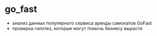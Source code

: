 # go_fast
- анализ данных популярного сервиса аренды самокатов GoFast 
- проверка гипотез, которые могут помочь бизнесу вырасти
